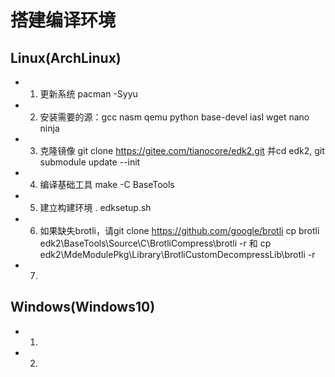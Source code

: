 # 搭建编译环境

## Linux(ArchLinux)

- 1. 更新系统 pacman -Syyu

- 2. 安装需要的源：gcc nasm qemu python base-devel iasl wget nano ninja

- 3. 克隆镜像 git clone <https://gitee.com/tianocore/edk2.git> 并cd edk2, git submodule update --init

- 4. 编译基础工具 make -C BaseTools

- 5. 建立构建环境 . edksetup.sh

- 6. 如果缺失brotli，请git clone <https://github.com/google/brotli> cp brotli edk2\BaseTools\Source\C\BrotliCompress\brotli -r 和 cp edk2\MdeModulePkg\Library\BrotliCustomDecompressLib\brotli -r
- 7.  

## Windows(Windows10)

- 1.  

- 2.  
